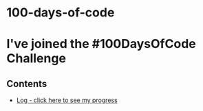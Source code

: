 # 100-days-of-code
# I've joined the #100DaysOfCode Challenge

## Contents

* [Log - click here to see my progress](Log.md)

